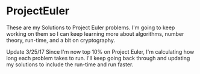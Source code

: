 # ProjectEuler
These are my Solutions to Project Euler problems. I'm going to keep working on them so I can keep learning more about algorithms, number theory, run-time, and a bit on cryptography. 

Update 3/25/17
Since I'm now top 10% on Project Euler, I'm calculating how long each problem takes to run. I'll keep going back through and updating my solutions to include the run-time and run faster.
